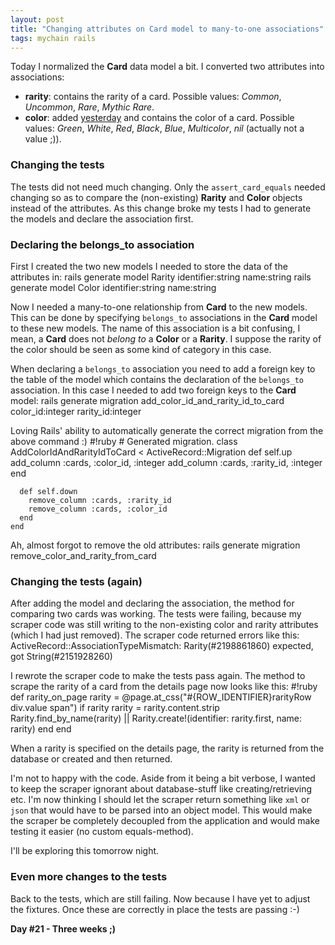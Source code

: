 ```yaml
---
layout: post
title: "Changing attributes on Card model to many-to-one associations"
tags: mychain rails
---
```

Today I normalized the **Card** data model a bit. I converted two attributes into associations:

- **rarity**: contains the rarity of a card. Possible values: *Common*, *Uncommon*, *Rare*, *Mythic Rare*.
- **color**: added [yesterday](http://www.tamingthemindmonkey.com/color-attribute-not-present-on-details-page-h) and contains the color of a card. Possible values: *Green*, *White*, *Red*,  *Black*, *Blue*, *Multicolor*, *nil* (actually not a value ;)).

### Changing the tests
The tests did not need much changing. Only the `assert_card_equals` needed changing so as to compare the (non-existing) **Rarity** and **Color** objects instead of the attributes. As this change broke my tests I had to generate the models and declare the association first.

### Declaring the belongs_to association
First I created the two new models I needed to store the data of the attributes in:
    rails generate model Rarity identifier:string name:string
    rails generate model Color identifier:string name:string

Now I needed a many-to-one relationship from **Card** to the new models. This can be done by specifying `belongs_to` associations in the **Card** model to these new models. The name of this association is a bit confusing, I mean, a **Card** does not *belong to* a **Color** or a **Rarity**. I suppose the rarity of the color should be seen as some kind of category in this case.

When declaring a `belongs_to` association you need to add a foreign key to the table of the model which contains the declaration of the `belongs_to` association. In this case I needed to add two foreign keys to the **Card** model:
    rails generate migration add_color_id_and_rarity_id_to_card color_id:integer rarity_id:integer

Loving Rails' ability to automatically generate the correct migration from the above command :)
    #!ruby
    # Generated migration.
    class AddColorIdAndRarityIdToCard &lt; ActiveRecord::Migration
      def self.up
        add_column :cards, :color_id, :integer
        add_column :cards, :rarity_id, :integer
      end

      def self.down
        remove_column :cards, :rarity_id
        remove_column :cards, :color_id
      end
    end

Ah, almost forgot to remove the old attributes:
    rails generate migration remove_color_and_rarity_from_card

### Changing the tests (again)
After adding the model and declaring the association, the method for comparing two cards was working. The tests were failing, because my scraper code was still writing to the non-existing color and rarity attributes (which I had just removed). The scraper code returned errors like this:
    ActiveRecord::AssociationTypeMismatch: Rarity(#2198861860) expected, got String(#2151928260)

I rewrote the scraper code to make the tests pass again. The method to scrape the rarity of a card from the details page now looks like this:
    #!ruby
    def rarity_on_page
      rarity = @page.at_css("#{ROW_IDENTIFIER}rarityRow div.value span")
      if rarity
        rarity = rarity.content.strip
        Rarity.find_by_name(rarity) || Rarity.create!(identifier: rarity.first, name: rarity)
      end
    end

When a rarity is specified on the details page, the rarity is returned from the database or created and then returned.

I'm not to happy with the code. Aside from it being a bit verbose, I wanted to keep the scraper ignorant about database-stuff like creating/retrieving etc. I'm now thinking I should let the scraper return something like `xml` or `json` that would have to be parsed into an object model. This would make the scraper be completely decoupled from the application and would make testing it easier (no custom equals-method).

I'll be exploring this tomorrow night.

### Even more changes to the tests
Back to the tests, which are still failing. Now because I have yet to adjust the fixtures. Once these are correctly in place the tests are passing :-)

**Day #21 - Three weeks ;)**
